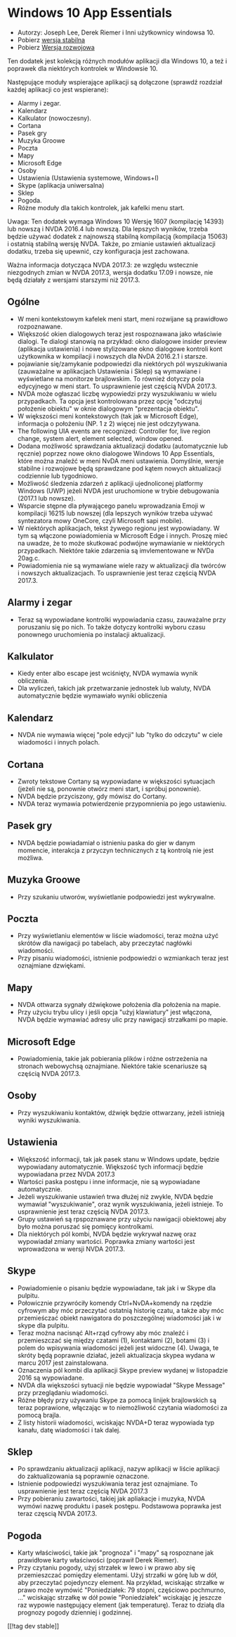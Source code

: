 # Windows 10 App Essentials #

* Autorzy: Joseph Lee, Derek Riemer i Inni użytkownicy windowsa 10.
* Pobierz [wersja stabilna][1]
* Pobierz [Wersja rozwojowa][2]

Ten dodatek jest kolekcją różnych modułów aplikacji dla Windows 10, a też i
poprawek dla niektórych kontrolek w Windowsie 10.

Następujące moduły wspierające aplikacji są dołączone (sprawdź rozdział
każdej aplikacji co jest wspierane):

* Alarmy i zegar.
* Kalendarz
* Kalkulator (nowoczesny).
* Cortana
* Pasek gry
* Muzyka Groowe
* Poczta
* Mapy
* Microsoft Edge
* Osoby
* Ustawienia (Ustawienia systemowe, Windows+I)
* Skype (aplikacja uniwersalna)
* Sklep
* Pogoda.
* Różne moduły dla takich kontrolek, jak kafelki menu start.

Uwaga: Ten dodatek wymaga Windows 10 Wersję 1607 (kompilację 14393) lub
nowszą i NVDA 2016.4 lub nowszą. Dla lepszych wyników, trzeba będzie używać
dodatek z najnowszą stabilną kompilacją (kompilacja 15063) i ostatnią
stabilną wersję NVDA. Także, po zmianie ustawień aktualizacji dodatku,
trzeba się upewnić, czy konfiguracja jest zachowana.

Ważna informacja dotycząca NVDA 2017.3: ze względu wstecznie niezgodnych
zmian  w NVDA 2017.3, wersja dodatku 17.09 i nowsze, nie będą działały z
wersjami starszymi niż 2017.3.

## Ogólne

* W meni kontekstowym kafelek meni start, meni rozwijane są prawidłowo
  rozpoznawane.
* Większość okien dialogowych teraz jest rospoznawana jako właściwie
  dialogi. Te dialogi stanowią na przykład: okno dialogowe insider preview
  (aplikacja ustawienia) i nowe stylizowane okno dialogowe kontroli kont
  użytkownika w kompilacji i nowszych dla NvDA 2016.2.1 i starsze.
* pojawianie się/zamykanie podpowiedzi dla niektórych pól wyszukiwania
  (zauważalne w aplikacjach Ustawienia i Sklep) są wymawiane i wyświetlane
  na monitorze brajlowskim. To również dotyczy pola edycyjnego w meni
  start. To usprawnienie jest częścią NVDA 2017.3.
* NVDA może ogłaszać liczbę wypowiedzi przy wyszukiwaniu w wielu
  przypadkach. Ta opcja jest kontrolowana przez opcję "odczytuj położenie
  obiektu" w oknie dialogowym "prezentacja obiektu".
* W większości meni kontekstowych (tak jak w Microsoft Edge), informacja o
  położeniu (NP. 1 z 2) więcej nie jest odczytywana.
* The following UIA events are recognized: Controller for, live region
  change, system alert, element selected, window opened.
* Dodana możliwość sprawdzania aktualizacji dodatku (automatycznie lub
  ręcznie) poprzez nowe okno dialogowe Windows 10 App Essentials, które
  można znaleźć w meni NvDA meni ustawienia. Domyślnie, wersje stabilne i
  rozwojowe będą sprawdzane pod kątem nowych aktualizacji codziennie lub
  tygodniowo.
* Możliwość śledzenia zdarzeń z aplikacji ujednoliconej platformy Windows
  (UWP) jeżeli NVDA jest uruchomione w trybie debugowania (2017.1 lub
  nowsze).
* Wsparcie stępne dla pływającego panelu wprowadzania Emoji w kompilacji
  16215 lub nowszej (dla lepszych wyników trzeba używać syntezatora mowy
  OneCore, czyli Microsoft sapi mobile).
* W niektórych aplikacjach, tekst żywego regionu jest wypowiadany. W tym są
  włączone powiadomienia w Microsoft Edge i innych. Proszę mieć na uwadze,
  że to może skutkować podwójne wymawianie w niektórych
  przypadkach. Niektóre takie zdarzenia są imvlementowane w NVDa 20ag.c.
* Powiadomienia nie są wymawiane wiele razy w aktualizacji dla twórców i
  nowszych aktualizacjach. To usprawnienie jest teraz częścią NVDA 2017.3. 

## Alarmy i zegar

* Teraz są wypowiadane kontrolki wypowiadania czasu, zauważalne przy
  poruszaniu się po nich. To także dotyczy kontrolki wyboru czasu ponownego
  uruchomienia po instalacji aktualizacji.

## Kalkulator

* Kiedy enter albo escape jest wciśnięty, NVDA wymawia wynik obliczenia.
* Dla wyliczeń, takich jak przetwarzanie jednostek lub waluty, NVDA
  automatycznie będzie wymawiało wyniki obliczenia

## Kalendarz

* NVDA nie wymawia więcej "pole edycji" lub "tylko do odczytu" w ciele
  wiadomości i innych polach.

## Cortana

* Zwroty tekstowe Cortany są wypowiadane w większości sytuacjach (jeżeli nie
  są, ponownie otwórz meni start, i spróbuj ponownie).
* NVDA będzie przyciszony, gdy mówisz do Cortany.
* NVDA teraz wymawia potwierdzenie przypomnienia po jego ustawieniu.

## Pasek gry

* NVDA będzie powiadamiał o istnieniu paska do gier w danym momencie,
  interakcja z przyczyn technicznych z tą kontrolą nie jest możliwa.

## Muzyka Groowe

* Przy szukaniu utworów, wyświetlanie podpowiedzi jest wykrywalne.

## Poczta

* Przy wyświetlaniu elementów w liście wiadomości, teraz można użyć skrótów
  dla nawigacji po tabelach, aby przeczytać nagłówki wiadomości.
* Przy pisaniu wiadomości, istnienie podpowiedzi o wzmiankach teraz jest
  oznajmiane dzwiękami.

## Mapy

* NVDA ottwarza sygnały dźwiękowe położenia dla położenia na mapie.
* Przy użyciu trybu ulicy i jeśli opcja "użyj klawiatury" jest włączona,
  NVDA będzie wymawiać adresy ulic przy nawigacji strzałkami po mapie.

## Microsoft Edge

* Powiadomienia, takie jak pobierania plików i różne ostrzeżenia na stronach
  webowychsą oznajmiane. Niektóre takie scenariusze są częścią NVDA 2017.3.

## Osoby

* Przy wyszukiwaniu kontaktów, dźwięk będzie ottwarzany, jeżeli istnieją
  wyniki wyszukiwania.

## Ustawienia

* Większość informacji, tak jak pasek stanu w Windows update, będzie
  wypowiadany automatycznie. Większość tych informacji będzie wypowiadana
  przez NVDA 2017.3
* Wartości paska postępu i inne informacje, nie są wypowiadane
  automatycznie.
* Jeżeli wyszukiwanie ustawień trwa dłużej niż zwykle, NVDA będzie wymawiał
  "wyszukiwanie", oraz wynik wyszukiwania, jeżeli istnieje. To usprawnienie
  jest teraz częścią NVDA 2017.3.
* Grupy ustawień są rpspoznawane przy użyciu nawigacji obiektowej aby było
  można poruszać się pomięcy kontrolkami.
* Dla niektórych pól kombi, NVDA będzie wykrywał nazwę oraz wypowiadał
  zmiany wartości. Poprawka zmiany wartości jest wprowadzona w wersji NVDA
  2017.3.

## Skype

* Powiadomienie o pisaniu będzie wypowiadane, tak jak i w Skype dla pulpitu.
* Połowicznie przywróciły komendy Ctrl+NvDA+komendy na rzędzie cyfrowym aby
  móc przeczytać ostatnią historię czatu, a także  aby móc przemieśczać
  obiekt nawigatora do poszczególnej wiadomości jak i w skype dla pulpitu.
* Teraz można nacisnąć Alt+rząd cyfrowy aby móc znaleźć i przemieszczać się
  między  czatami (1), kontaktami (2), botami (3) i polem do wpisywania
  wiadomości jeżeli jest widoczne (4). Uwaga, te skróty będą poprawnie
  działać, jeżeli aktualizacja skypea wydana w marcu 2017 jest
  zainstalowana.
* Oznaczenia pól kombi dla aplikacji Skype preview wydanej w listopadzie
  2016 są wypowiadane.
* NVDA dla większości sytuacji nie będzie wypowiadał "Skype Message" przy
  przeglądaniu wiadomości.
* Różne błędy przy używaniu Skype za pomocą linijek brajlowskich są teraz
  poprawione, włączając w to niemożliwość czytania wiadomości za pomocą
  brajla.
* Z listy historii wiadomości, wciskając NVDA+D teraz wypowiada typ kanału,
  datę wiadomości i tak dalej.

## Sklep

* Po sprawdzaniu aktualizacji aplikacji, nazyw aplikacji w liście aplikacji
  do zaktualizowania są poprawnie oznaczone.
* Istnienie podpowiedzi wyszukiwania teraz jest oznajmiane. To usprawnienie
  jest teraz częścią NVDA 2017.3
* Przy pobieraniu zawartości, takiej jak apliakacje i muzyka, NVDA wymówi
  nazwę produktu i pasek postępu. Podstawowa poprawka jest teraz częscią
  NVDA 2017.3.

## Pogoda

* Karty właściwości, takie jak "prognoza" i "mapy" są rospoznane jak
  prawidłowe karty właściwości (poprawił Derek Riemer).
* Przy czytaniu pogody, użyj strzałek w lewo i w prawo aby się przemieszczać
  pomiędzy elementami. Użyj strzałki w górę lub w dół, aby przeczytać
  pojedynczy element. Na przykład, wciskając strzałke w prawo może wymówić
  "Poniedziałek: 79 stopni, częściowo pochmurno, ..." wciskając strzałkę w
  dół powie "Poniedziałek" wciskając ję jeszcze raz wypowie następujący
  element (jak temperaturę). Teraz to działą dla prognozy pogody dzienniej i
  godzinnej.

[[!tag dev stable]]

[1]: https://addons.nvda-project.org/files/get.php?file=w10

[2]: https://addons.nvda-project.org/files/get.php?file=w10-dev
